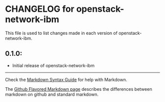 # CHANGELOG for openstack-network-ibm

This file is used to list changes made in each version of openstack-network-ibm.

## 0.1.0:

* Initial release of openstack-network-ibm

- - -
Check the [Markdown Syntax Guide](http://daringfireball.net/projects/markdown/syntax) for help with Markdown.

The [Github Flavored Markdown page](http://github.github.com/github-flavored-markdown/) describes the differences between markdown on github and standard markdown.
